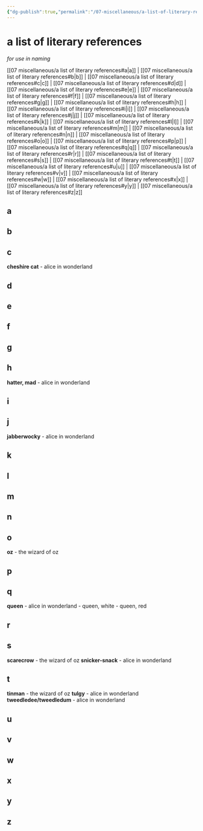 ```yaml
---
{"dg-publish":true,"permalink":"/07-miscellaneous/a-list-of-literary-references/","created":"2025-01-29T08:23:12.950-06:00","updated":"2025-02-21T13:28:43.952-06:00"}
---
```


# a list of literary references
*for use in naming*

[[07 miscellaneous/a list of literary references#a\|a]] | [[07 miscellaneous/a list of literary references#b\|b]] | [[07 miscellaneous/a list of literary references#c\|c]] | [[07 miscellaneous/a list of literary references#d\|d]] | [[07 miscellaneous/a list of literary references#e\|e]] | [[07 miscellaneous/a list of literary references#f\|f]] | [[07 miscellaneous/a list of literary references#g\|g]] | [[07 miscellaneous/a list of literary references#h\|h]] | [[07 miscellaneous/a list of literary references#i\|i]] | [[07 miscellaneous/a list of literary references#j\|j]] | [[07 miscellaneous/a list of literary references#k\|k]] | [[07 miscellaneous/a list of literary references#l\|l]] | [[07 miscellaneous/a list of literary references#m\|m]] | [[07 miscellaneous/a list of literary references#n\|n]] | [[07 miscellaneous/a list of literary references#o\|o]] | [[07 miscellaneous/a list of literary references#p\|p]] | [[07 miscellaneous/a list of literary references#q\|q]] | [[07 miscellaneous/a list of literary references#r\|r]] | [[07 miscellaneous/a list of literary references#s\|s]] | [[07 miscellaneous/a list of literary references#t\|t]] | [[07 miscellaneous/a list of literary references#u\|u]] | [[07 miscellaneous/a list of literary references#v\|v]] | [[07 miscellaneous/a list of literary references#w\|w]] | [[07 miscellaneous/a list of literary references#x\|x]] | [[07 miscellaneous/a list of literary references#y\|y]] | [[07 miscellaneous/a list of literary references#z\|z]]
## a
## b
## c
**cheshire cat** - alice in wonderland
## d
## e
## f
## g
## h
**hatter, mad** - alice in wonderland
## i
## j
**jabberwocky** - alice in wonderland
## k
## l
## m
## n
## o
**oz** - the wizard of oz
## p
## q
**queen** - alice in wonderland
	- queen, white
	- queen, red
## r
## s
**scarecrow** - the wizard of oz
**snicker-snack** - alice in wonderland
## t
**tinman** - the wizard of oz
**tulgy** - alice in wonderland
**tweedledee/tweedledum** - alice in wonderland
## u
## v
## w
## x
## y
## z